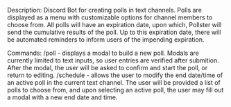 Description:
Discord Bot for creating polls in text channels. Polls are displayed as a menu with customizable
options for channel members to choose from. All polls will have an expiration date, upon which,
Pollster will send the cumulative results of the poll. Up to this expiration date, there will be
automated reminders to inform users of the impending expiration.

Commands:
/poll      -  displays a modal to build a new poll. Modals are currently limited to text inputs, 
        so user entries are verified after submition. After the modal, the user will be asked 
        to confirm and start the poll, or return to editing.
/schedule  -  allows the user to modify the end date/time of an active poll in the current text
        channel. The user will be provided a list of polls to choose from, and upon selecting an
        active poll, the user may fill out a modal with a new end date and time.
